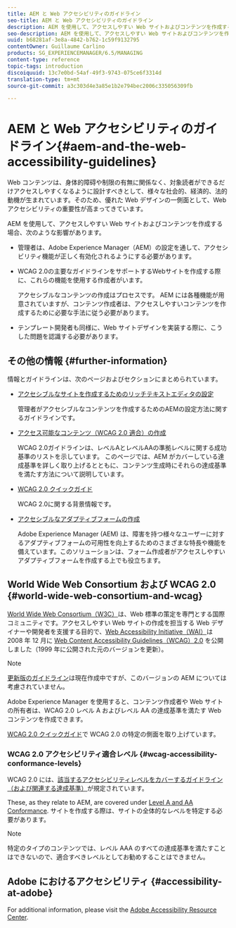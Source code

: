 ```yaml
---
title: AEM と Web アクセシビリティのガイドライン
seo-title: AEM と Web アクセシビリティのガイドライン
description: AEM を使用して、アクセスしやすい Web サイトおよびコンテンツを作成する方法を学習します。
seo-description: AEM を使用して、アクセスしやすい Web サイトおよびコンテンツを作成する方法を学習します。
uuid: b68281af-3e8a-4842-b762-1c59f9132795
contentOwner: Guillaume Carlino
products: SG_EXPERIENCEMANAGER/6.5/MANAGING
content-type: reference
topic-tags: introduction
discoiquuid: 13c7e0bd-54af-49f3-9743-075ce6f3314d
translation-type: tm+mt
source-git-commit: a3c303d4e3a85e1b2e794bec2006c335056309fb

---
```



# AEM と Web アクセシビリティのガイドライン{#aem-and-the-web-accessibility-guidelines}

Web コンテンツは、身体的障碍や制限の有無に関係なく、対象読者ができるだけアクセスしやすくなるように設計すべきとして、様々な社会的、経済的、法的動機が生まれています。そのため、優れた Web デザインの一側面として、Web アクセシビリティの重要性が高まってきています。

AEM を使用して、アクセスしやすい Web サイトおよびコンテンツを作成する場合、次のような影響があります。

* 管理者は、Adobe Experience Manager（AEM）の設定を通して、アクセシビリティ機能が正しく有効化されるようにする必要があります。
* WCAG 2.0の主要なガイドラインをサポートするWebサイトを作成する際に、これらの機能を使用する作成者がいます。

   アクセシブルなコンテンツの作成はプロセスです。 AEM には各種機能が用意されていますが、コンテンツ作成者は、アクセスしやすいコンテンツを作成するために必要な手法に従う必要があります。

* テンプレート開発者も同様に、Web サイトデザインを実装する際に、こうした問題を認識する必要があります。

## その他の情報 {#further-information}

情報とガイドラインは、次のページおよびセクションにまとめられています。

* [アクセシブルなサイトを作成するためのリッチテキストエディタの設定](/help/sites-administering/rte-accessible-content.md)

   管理者がアクセシブルなコンテンツを作成するためのAEMの設定方法に関するガイドラインです。

* [アクセス可能なコンテンツ（WCAG 2.0 適合）の作成](/help/sites-authoring/creating-accessible-content.md)

   WCAG 2.0ガイドラインは、レベルAとレベルAAの準拠レベルに関する成功基準のリストを示しています。 このページでは、AEM がカバーしている達成基準を詳しく取り上げるとともに、コンテンツ生成時にそれらの達成基準を満たす方法について説明しています。

* [WCAG 2.0 クイックガイド](/help/managing/qg-wcag.md)

   WCAG 2.0に関する背景情報です。

* [アクセシブルなアダプティブフォームの作成](/help/forms/using/creating-accessible-adaptive-forms.md)

   Adobe Experience Manager (AEM) は、障害を持つ様々なユーザーに対するアダプティブフォームの可用性を向上するためのさまざまな特長や機能を備えています。このソリューションは、フォーム作成者がアクセスしやすいアダプティブフォームを作成する上でも役立ちます。

## World Wide Web Consortium および WCAG 2.0 {#world-wide-web-consortium-and-wcag}

[World Wide Web Consortium（W3C）](https://www.w3.org/)は、Web 標準の策定を専門とする国際コミュニティです。アクセスしやすい Web サイトの作成を担当する Web デザイナーや開発者を支援する目的で、[Web Accessibility Initiative（WAI）](https://www.w3.org/WAI/)は 2008 年 12 月に [Web Content Accessibility Guidelines（WCAG）2.0](https://www.w3.org/TR/WCAG20/) を公開しました（1999 年に公開された元のバージョンを更新）。

>[!NOTE]
>
>[更新版のガイドライン](https://www.w3.org/TR/WCAG21/)は現在作成中ですが、このバージョンの AEM については考慮されていません。

Adobe Experience Manager を使用すると、コンテンツ作成者や Web サイトの所有者は、WCAG 2.0 レベル A およびレベル AA の達成基準を満たす Web コンテンツを作成できます。

[WCAG 2.0 クイックガイド](/help/managing/qg-wcag.md)で WCAG 2.0 の特定の側面を取り上げています。

### WCAG 2.0 アクセシビリティ適合レベル {#wcag-accessibility-conformance-levels}

WCAG 2.0 には、[該当するアクセシビリティレベルをカバーするガイドライン（および関連する達成基準）](https://www.w3.org/TR/UNDERSTANDING-WCAG20/conformance.html)が規定されています。

These, as they relate to AEM, are covered under [Level A and AA Conformance](/help/sites-authoring/creating-accessible-content.md). サイトを作成する際は、サイトの全体的なレベルを特定する必要があります。

>[!NOTE]
>
>特定のタイプのコンテンツでは、レベル AAA のすべての達成基準を満たすことはできないので、適合すべきレベルとしてお勧めすることはできません。

## Adobe におけるアクセシビリティ {#accessibility-at-adobe}

For additional information, please visit the [Adobe Accessibility Resource Center](https://www.adobe.com/accessibility/).
